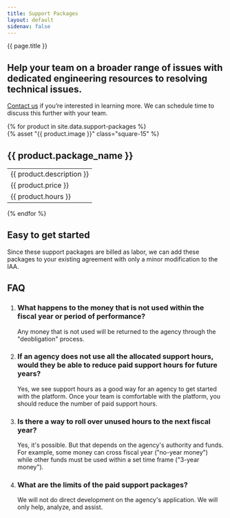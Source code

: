 ```yaml
---
title: Support Packages
layout: default
sidenav: false
---
```

<div class="usa-content bg-accent-warm-light">
   <section class="grid-container usa-section">
      <div class="grid-row grid-gap">
         <div class="tablet:grid-col-9">
            <p class="text-uppercase margin-bottom-0">{{ page.title }}</p>
            <h1 class="margin-top-1 font-sans-3xl">
               Help your team on a broader range of issues with dedicated engineering resources to resolving technical issues.
            </h1>
            <p class="usa-intro">
               <a href="{{site.mailto}}">Contact us</a> if you’re interested in learning more. We can schedule time to discuss this further with your team.
            </p>
         </div>
      </div>
   </section>
   <section class="grid-container usa-section">
      <div class="grid-row products-pricing">
         {% for product in site.data.support-packages %}
         <div class="desktop:grid-col">
            <div class="intro">
               {% asset "{{ product.image }}" class="square-15" %}
               <h2>{{ product.package_name }}</h2>
            </div>
            <table class="usa-table usa-table--borderless">
               <tbody>
                  <tr>
                     <td class="intro-info">
                        {{ product.description }}
                     </td>
                  </tr>
                  <tr>
                     <td class="intro-info">
                        {{ product.price }}
                     </td>
                  </tr>
                  <tr>
                     <td class="small-info">
                        {{ product.hours }}
                     </td>
                  </tr>
               </tbody>
            </table>
         </div>
         {% endfor %}
      </div>
   </section>
   <section class="grid-container usa-section">
      <div class="grid-row grid-gap">
         <div class="tablet:grid-col-9 pricing-calculations usa-prose">
            <a href="#estimate-your-monthly-cost"></a>
            <h2 id="estimate-your-monthly-cost">Easy to get started</h2>
            <p class="font-body-md">
               Since these support packages are billed as labor, we can add these packages
               to your existing agreement with only a minor modification to the IAA.
            </p>
         </div>
      </div>
   </section>
   <section class="usa-section grid-container">
      <div class="grid-row grid-gap">
         <div class="tablet:grid-col-9 usa-prose">
            <h2>FAQ</h2>
         </div>
      </div>
      <div class="grid-row grid-gap">
         <div class="tablet:grid-col-9 usa-prose">
            <ol class="column-single">
               <li class="font-serif-lg">
                  <h3>What happens to the money that is not used within the fiscal year or period of performance?</h3>
                  <p class="font-body-md">
                     Any money that is not used will be returned to the agency through the "deobligation" process.
                  </p>
               </li>
               <li class="font-serif-lg">
                  <h3>
                     If an agency does not use all the allocated support hours, would they be able to reduce paid support hours for future years?
                  </h3>
                  <p class="font-body-md">
                     Yes, we see support hours as a good way for an agency to get started with the platform. Once your team is comfortable with the platform, you should reduce the number of paid support hours.
                  </p>
               </li>
               <li class="font-serif-lg">
                  <h3>Is there a way to roll over unused hours to the next fiscal year?</h3>
                  <p class="font-body-md">
                    Yes, it's possible. But that depends on the agency's authority and funds. For example, some money can cross fiscal year ("no-year money") while other funds must be used within a set time frame ("3-year money").
                  </p>
               </li>
               <li class="font-serif-lg">
                  <h3>What are the limits of the paid support packages?</h3>
                  <p class="font-body-md">
                    We will not do direct development on the agency's application. We will only help, analyze, and assist.
                  </p>
               </li>
            </ol>
         </div>
      </div>
   </section>
</div>
